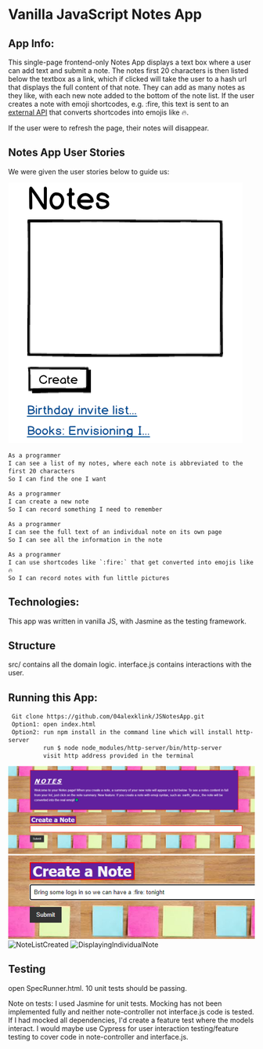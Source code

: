 # Vanilla JavaScript Notes App

## App Info:

This single-page frontend-only Notes App displays a text box where a user can add text and submit a note. The notes first 20 characters is then listed below the textbox as a link, which if clicked will take the user to a hash url that displays the full content of that note. They can add as many notes as they like, with each new note added to the bottom of the note list. If the user creates a note with emoji shortcodes, e.g. :fire, this text is sent to an [external API](https://makers-emojify.herokuapp.com/) that converts shortcodes into emojis like 🔥. 

If the user were to refresh the page, their notes will disappear. 

## Notes App User Stories

We were given the user stories below to guide us:

![NotesAppExampleLook](images/UserStories.png)

```
As a programmer
I can see a list of my notes, where each note is abbreviated to the first 20 characters
So I can find the one I want
```

```
As a programmer
I can create a new note
So I can record something I need to remember
```

```
As a programmer
I can see the full text of an individual note on its own page
So I can see all the information in the note
```

```
As a programmer
I can use shortcodes like `:fire:` that get converted into emojis like 🔥
So I can record notes with fun little pictures
```
## Technologies:

This app was written in vanilla JS, with Jasmine as the testing framework. 

## Structure

src/ contains all the domain logic. interface.js contains interactions with the user.

## Running this App:
```
 Git clone https://github.com/04alexklink/JSNotesApp.git
 Option1: open index.html
 Option2: run npm install in the command line which will install http-server  
          run $ node node_modules/http-server/bin/http-server
          visit http address provided in the terminal
```
![NotesAppHomePage](images/NotesAppPage.png)
![ExampleofCreatingNote](images/CreateNoteText.png)
![NoteListCreated](Notelist.png)
![DisplayingIndividualNote](Viewoffullnote.png)

## Testing

open SpecRunner.html. 10 unit tests should be passing. 

Note on tests: I used Jasmine for unit tests. Mocking has not been implemented fully and neither note-controller not interface.js code is tested. If I had mocked all dependencies, I'd create a feature test where the models interact. 
I would maybe use Cypress for user interaction testing/feature testing to cover code in note-controller and interface.js. 

